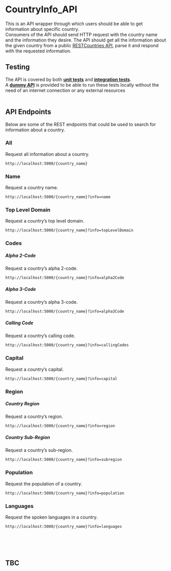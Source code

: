 # CountryInfo_API
This is an API wrapper through which users should be able to get information about specific country.<br/>
Consumers of the API should send HTTP request with the country name and the information they desire. The API should get all the information about the given country from a public [RESTCountries API](https://restcountries.eu/), parse it and respond with the requested information.

## Testing 
The API is covered by both [**unit tests**](https://github.com/BouSenna/CountryInfo_API/tree/master/API_Testing) and [**integration tests**](https://github.com/BouSenna/CountryInfo_API/tree/master/API_IntegrationTesting).<br/>
A [**dummy API**](https://github.com/BouSenna/CountryInfo_API/tree/master/Dummy_API) is provided to be able to run these tests locally without the need of an internet connection or any external resources
<br/><br/>

## API Endpoints
Below are some of the REST endpoints that could be used to search for information about a country.


### All
Request all information about a country.<br/>
  ``` 
  http://localhost:5000/{country_name}
  ```

### Name
Request a country name.<br/>
  ``` 
  http://localhost:5000/{country_name}?info=name  
  ```

### Top Level Domain
Request a country’s top level domain.<br/>
  ``` 
  http://localhost:5000/{country_name}?info=topLevelDomain 
  ```

 
### Codes
##### Alpha 2-Code
Request a country’s alpha 2-code.<br/>
  ```
  http://localhost:5000/{country_name}?info=alpha2Code 
  ``` 
##### Alpha 3-Code
Request a country’s alpha 3-code.<br/> 
  ```
  http://localhost:5000/{country_name}?info=alpha3Code
  ``` 
##### Calling Code
Request a country’s calling code.<br/>
  ``` 
  http://localhost:5000/{country_name}?info=callingCodes
  ``` 

### Capital
Request a country’s capital.<br/>
   ``` 
   http://localhost:5000/{country_name}?info=capital 
   ```

### Region
##### Country Region
Request a country’s region.<br/> 
  ```
  http://localhost:5000/{country_name}?info=region
  ```
##### Country Sub-Region
Request a country’s sub-region.<br/> 
  ``` 
  http://localhost:5000/{country_name}?info=subregion
  ``` 

### Population
Request the population of a country.<br/>
  ```
  http://localhost:5000/{country_name}?info=population
  ```

### Languages
Request the spoken languages in a country.<br/>
  ``` 
  http://localhost:5000/{country_name}?info=languages
  ```

<br/><br/><br/>
## TBC
